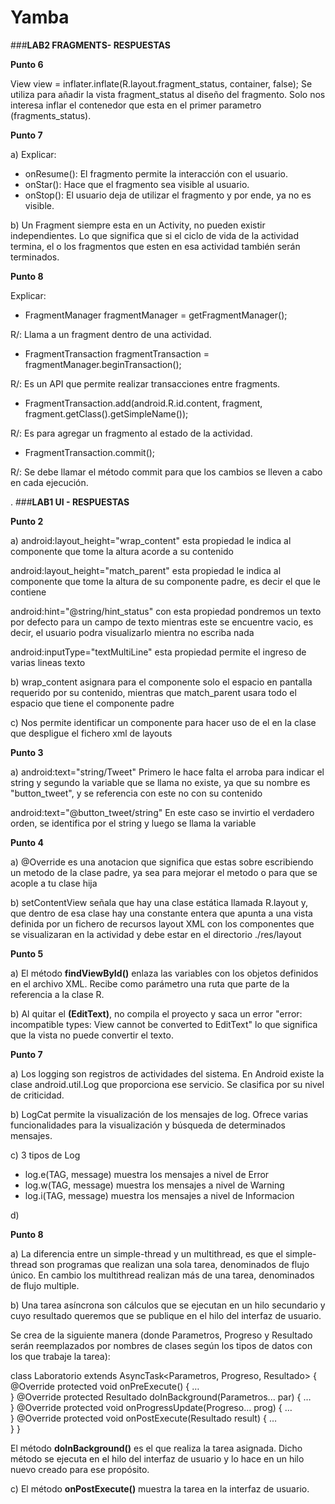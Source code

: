 # Yamba

###**LAB2 FRAGMENTS- RESPUESTAS**

**Punto 6**

View view = inflater.inflate(R.layout.fragment_status, container, false);
Se utiliza para añadir la vista fragment_status al diseño del fragmento. 
Solo nos interesa inflar el contenedor que esta en el primer parametro (fragments_status).

**Punto 7**

a) Explicar:

- onResume(): El fragmento permite la interacción con el usuario.
- onStar(): Hace que el fragmento sea visible al usuario.
- onStop(): El usuario deja de utilizar el fragmento y por ende, ya no es visible.


b) Un Fragment siempre esta en un Activity, no pueden existir independientes. 
Lo que significa que si el ciclo de vida de la actividad termina, el o los fragmentos que esten en esa actividad también serán terminados.

**Punto 8**

Explicar:

- FragmentManager fragmentManager = getFragmentManager();

R/: Llama a un fragment dentro de una actividad.

- FragmentTransaction fragmentTransaction = fragmentManager.beginTransaction(); 

R/: Es un API que permite realizar transacciones entre fragments.

- FragmentTransaction.add(android.R.id.content, fragment,  fragment.getClass().getSimpleName()); 

R/: Es para agregar un fragmento al estado de la actividad.

- FragmentTransaction.commit(); 

R/: Se debe llamar el método commit para que los cambios se lleven a cabo en cada ejecución. 



.
###**LAB1 UI - RESPUESTAS**

**Punto 2**

a)
android:layout_height="wrap_content"
esta propiedad le indica al componente que tome la altura acorde a su contenido


android:layout_height="match_parent"
esta propiedad le indica al componente que tome la altura de su componente padre, es decir el que le contiene


android:hint="@string/hint_status"
con esta propiedad pondremos un texto por defecto para un campo de texto mientras este se encuentre vacio, es decir, el usuario podra visualizarlo mientra no escriba nada 


android:inputType="textMultiLine"
esta propiedad permite el ingreso de varias lineas texto 


b) wrap_content asignara para el componente solo el espacio en pantalla requerido por su contenido, mientras que match_parent usara todo el espacio que tiene el componente padre 


c) Nos permite identificar un componente para hacer uso de el en la clase que despligue el fichero xml de layouts


**Punto 3**

a) android:text="string/Tweet"
Primero le hace falta el arroba para indicar el string y segundo la variable que se llama no existe, ya que 
su nombre es "button_tweet", y se referencia con este no con su contenido

android:text="@button_tweet/string"
En este caso se invirtio el verdadero orden, se identifica por el string y luego se llama la variable


**Punto 4**

a) @Override es una anotacion que significa que estas sobre escribiendo un metodo de la clase padre, ya sea para mejorar el metodo o para que se acople a tu clase hija


b) setContentView señala que hay una clase estática llamada R.layout y, que dentro de esa clase hay una constante entera que apunta a una vista definida por un fichero de recursos layout XML con los componentes que se visualizaran en la actividad y debe estar en el directorio ./res/layout


**Punto 5**

a) El método **findViewById()** enlaza las variables con los objetos definidos en el archivo XML. Recibe como parámetro una ruta que parte de la referencia a la clase R.

b) Al quitar el **(EditText)**, no compila el proyecto y saca un error "error: incompatible types: View cannot be converted to EditText" lo que significa que la vista no puede convertir el texto.


**Punto 7**

a) Los logging son registros de actividades del sistema. En Android existe la clase android.util.Log que proporciona ese servicio. Se clasifica por su nivel de criticidad.

b) LogCat permite la visualización de los mensajes de log. Ofrece varias funcionalidades para la visualización y búsqueda de determinados mensajes.

c) 3 tipos de Log 
- log.e(TAG, message) muestra los mensajes a nivel de Error
- log.w(TAG, message) muestra los mensajes a nivel de Warning
- log.i(TAG, message) muestra los mensajes a nivel de Informacion

d)


**Punto 8**

a) La diferencia entre un simple-thread y un multithread, es que el simple-thread son programas que realizan una sola tarea, denominados de flujo único. En cambio los multithread realizan más de una tarea, denominados de flujo multiple.

b) Una tarea asíncrona son cálculos que se ejecutan en un hilo secundario y cuyo resultado queremos que se publique en el hilo del interfaz de usuario.

Se crea de la siguiente manera (donde Parametros, Progreso y Resultado serán reemplazados por nombres de clases según los tipos de datos con los que trabaje la tarea):

class Laboratorio extends AsyncTask<Parametros, Progreso, Resultado> {
       @Override protected void onPreExecute() {
              …     
       }
       @Override protected Resultado doInBackground(Parametros... par) {
             …     
       }
       @Override protected void onProgressUpdate(Progreso... prog) {
       …     
       }
       @Override protected void onPostExecute(Resultado result) {
          …    
       }
}

El método **doInBackground()** es el que realiza la tarea asignada. Dicho método se ejecuta en el hilo del interfaz de usuario y lo hace en un hilo nuevo creado para ese propósito. 

c) El método **onPostExecute()** muestra la tarea en la interfaz de usuario.

